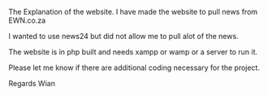 The Explanation of the website.
I have made the website to pull news from EWN.co.za

I wanted to use news24 but did not allow me to pull alot of the news.

The website is in php built and needs xampp or wamp or a server to run it.

Please let me know if there are additional coding necessary for the project.

Regards 
Wian
